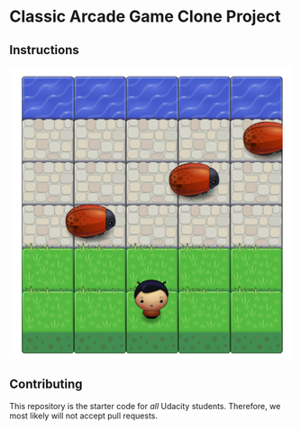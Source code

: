 # Classic Arcade Game Clone Project

## Instructions
![](images/arcadeGameScreenshot.png)

## Contributing

This repository is the starter code for _all_ Udacity students. Therefore, we most likely will not accept pull requests.
